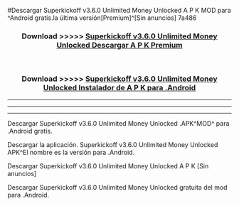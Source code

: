 #Descargar Superkickoff v3.6.0 Unlimited Money Unlocked  A P K MOD para ^Android gratis.la última versión[Premium]^[Sin anuncios] 7a486



<div align="center">
<h3>Download >>>>> <a href="https://es-web.web.app/?es= Superkickoff v3.6.0 Unlimited Money Unlocked ">Superkickoff v3.6.0 Unlimited Money Unlocked  Descargar A P K Premium</a></h3><br>

<h3>Download >>>>> <a href="https://es-web.web.app/?es= Superkickoff v3.6.0 Unlimited Money Unlocked ">Superkickoff v3.6.0 Unlimited Money Unlocked  Instalador de A P K para .Android</a></h3>
</div>


----------------------------------------------------------

----------------------------------------------------------

----------------------------------------------------------

Descargar Superkickoff v3.6.0 Unlimited Money Unlocked  .APK^MOD^ para .Android gratis.

Descargar la aplicación. Superkickoff v3.6.0 Unlimited Money Unlocked  APK^El nombre es la versión para .Android.

Descargar Superkickoff v3.6.0 Unlimited Money Unlocked  A P K [Sin anuncios]

Descargar Superkickoff v3.6.0 Unlimited Money Unlocked  gratuita del mod para .Android.